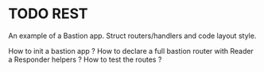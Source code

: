 # TODO REST

An example of a Bastion app. Struct routers/handlers and code layout style. 

How to init a bastion app ?
How to declare a full bastion router with Reader a Responder helpers ?
How to test the routes ? 
